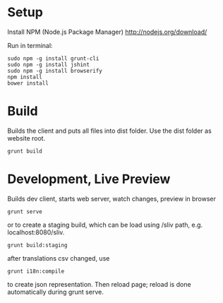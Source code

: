 Setup
===

Install NPM (Node.js Package Manager)
http://nodejs.org/download/

Run in terminal:

```
sudo npm -g install grunt-cli
sudo npm -g install jshint
sudo npm -g install browserify
npm install
bower install
```


Build
===

Builds the client and puts all files into dist folder. Use the dist folder as website root.


```
grunt build
```

Development, Live Preview
===

Builds dev client, starts web server, watch changes, preview in browser


```
grunt serve
```

or to create a staging build, which can be load using /sliv path, e.g. localhost:8080/sliv.

```
grunt build:staging
```

after translations csv changed, use


```
grunt i18n:compile
```

to create json representation. Then reload page; reload is done automatically during grunt serve.

